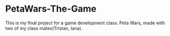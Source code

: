 # PetaWars-The-Game
This is my final project for a game development class. Peta Wars, made with two of my class mates(Tristan, Iana).
